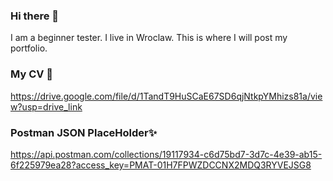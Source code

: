 ### Hi there 👋
I am a beginner tester. I live in Wroclaw. This is where I will post my portfolio.

### My CV 💬
https://drive.google.com/file/d/1TandT9HuSCaE67SD6qjNtkpYMhizs81a/view?usp=drive_link

### Postman JSON PlaceHolder✨
https://api.postman.com/collections/19117934-c6d75bd7-3d7c-4e39-ab15-6f225979ea28?access_key=PMAT-01H7FPWZDCCNX2MDQ3RYVEJSG8




<!--
**aurmidh/aurmidh** is a ✨ _special_ ✨ repository because its `README.md` (this file) appears on your GitHub profile.

Here are some ideas to get you started:

- 🔭 I’m currently working on ...
- 🌱 I’m currently learning ...
- 👯 I’m looking to collaborate on ...
- 🤔 I’m looking for help with ...
- 💬 Ask me about ...
- 📫 How to reach me: ...
- 😄 Pronouns: ...
- ⚡ Fun fact: ...
-->
